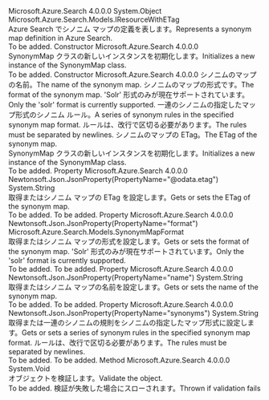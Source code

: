 <Type Name="SynonymMap" FullName="Microsoft.Azure.Search.Models.SynonymMap">
  <TypeSignature Language="C#" Value="public class SynonymMap : Microsoft.Azure.Search.Models.IResourceWithETag" />
  <TypeSignature Language="ILAsm" Value=".class public auto ansi beforefieldinit SynonymMap extends System.Object implements class Microsoft.Azure.Search.Models.IResourceWithETag" />
  <TypeSignature Language="DocId" Value="T:Microsoft.Azure.Search.Models.SynonymMap" />
  <TypeSignature Language="VB.NET" Value="Public Class SynonymMap&#xA;Implements IResourceWithETag" />
  <TypeSignature Language="F#" Value="type SynonymMap = class&#xA;    interface IResourceWithETag" />
  <AssemblyInfo>
    <AssemblyName>Microsoft.Azure.Search</AssemblyName>
    <AssemblyVersion>4.0.0.0</AssemblyVersion>
  </AssemblyInfo>
  <Base>
    <BaseTypeName>System.Object</BaseTypeName>
  </Base>
  <Interfaces>
    <Interface>
      <InterfaceName>Microsoft.Azure.Search.Models.IResourceWithETag</InterfaceName>
    </Interface>
  </Interfaces>
  <Docs>
    <summary>
            <span data-ttu-id="7a1ac-101">Azure Search でシノニム マップの定義を表します。</span><span class="sxs-lookup"><span data-stu-id="7a1ac-101">Represents a synonym map definition in Azure Search.</span></span>
            </summary>
    <remarks>To be added.</remarks>
  </Docs>
  <Members>
    <Member MemberName=".ctor">
      <MemberSignature Language="C#" Value="public SynonymMap ();" />
      <MemberSignature Language="ILAsm" Value=".method public hidebysig specialname rtspecialname instance void .ctor() cil managed" />
      <MemberSignature Language="DocId" Value="M:Microsoft.Azure.Search.Models.SynonymMap.#ctor" />
      <MemberSignature Language="VB.NET" Value="Public Sub New ()" />
      <MemberType>Constructor</MemberType>
      <AssemblyInfo>
        <AssemblyName>Microsoft.Azure.Search</AssemblyName>
        <AssemblyVersion>4.0.0.0</AssemblyVersion>
      </AssemblyInfo>
      <Parameters />
      <Docs>
        <summary>
            <span data-ttu-id="7a1ac-102">SynonymMap クラスの新しいインスタンスを初期化します。</span><span class="sxs-lookup"><span data-stu-id="7a1ac-102">Initializes a new instance of the SynonymMap class.</span></span>
            </summary>
        <remarks>To be added.</remarks>
      </Docs>
    </Member>
    <Member MemberName=".ctor">
      <MemberSignature Language="C#" Value="public SynonymMap (string name, Microsoft.Azure.Search.Models.SynonymMapFormat format, string synonyms, string eTag = null);" />
      <MemberSignature Language="ILAsm" Value=".method public hidebysig specialname rtspecialname instance void .ctor(string name, class Microsoft.Azure.Search.Models.SynonymMapFormat format, string synonyms, string eTag) cil managed" />
      <MemberSignature Language="DocId" Value="M:Microsoft.Azure.Search.Models.SynonymMap.#ctor(System.String,Microsoft.Azure.Search.Models.SynonymMapFormat,System.String,System.String)" />
      <MemberSignature Language="VB.NET" Value="Public Sub New (name As String, format As SynonymMapFormat, synonyms As String, Optional eTag As String = null)" />
      <MemberSignature Language="F#" Value="new Microsoft.Azure.Search.Models.SynonymMap : string * Microsoft.Azure.Search.Models.SynonymMapFormat * string * string -&gt; Microsoft.Azure.Search.Models.SynonymMap" Usage="new Microsoft.Azure.Search.Models.SynonymMap (name, format, synonyms, eTag)" />
      <MemberType>Constructor</MemberType>
      <AssemblyInfo>
        <AssemblyName>Microsoft.Azure.Search</AssemblyName>
        <AssemblyVersion>4.0.0.0</AssemblyVersion>
      </AssemblyInfo>
      <Parameters>
        <Parameter Name="name" Type="System.String" />
        <Parameter Name="format" Type="Microsoft.Azure.Search.Models.SynonymMapFormat" />
        <Parameter Name="synonyms" Type="System.String" />
        <Parameter Name="eTag" Type="System.String" />
      </Parameters>
      <Docs>
        <param name="name"><span data-ttu-id="7a1ac-103">シノニムのマップの名前。</span><span class="sxs-lookup"><span data-stu-id="7a1ac-103">The name of the synonym map.</span></span></param>
        <param name="format"><span data-ttu-id="7a1ac-104">シノニムのマップの形式です。</span><span class="sxs-lookup"><span data-stu-id="7a1ac-104">The format of the synonym map.</span></span> <span data-ttu-id="7a1ac-105">'Solr' 形式のみが現在サポートされています。</span><span class="sxs-lookup"><span data-stu-id="7a1ac-105">Only the 'solr' format is currently supported.</span></span></param>
        <param name="synonyms"><span data-ttu-id="7a1ac-106">一連のシノニムの指定したマップ形式のシノニム ルール。</span><span class="sxs-lookup"><span data-stu-id="7a1ac-106">A series of synonym rules in the specified synonym map format.</span></span> <span data-ttu-id="7a1ac-107">ルールは、改行で区切る必要があります。</span><span class="sxs-lookup"><span data-stu-id="7a1ac-107">The rules must be separated by newlines.</span></span></param>
        <param name="eTag"><span data-ttu-id="7a1ac-108">シノニムのマップの ETag。</span><span class="sxs-lookup"><span data-stu-id="7a1ac-108">The ETag of the synonym map.</span></span></param>
        <summary>
            <span data-ttu-id="7a1ac-109">SynonymMap クラスの新しいインスタンスを初期化します。</span><span class="sxs-lookup"><span data-stu-id="7a1ac-109">Initializes a new instance of the SynonymMap class.</span></span>
            </summary>
        <remarks>To be added.</remarks>
      </Docs>
    </Member>
    <Member MemberName="ETag">
      <MemberSignature Language="C#" Value="public string ETag { get; set; }" />
      <MemberSignature Language="ILAsm" Value=".property instance string ETag" />
      <MemberSignature Language="DocId" Value="P:Microsoft.Azure.Search.Models.SynonymMap.ETag" />
      <MemberSignature Language="VB.NET" Value="Public Property ETag As String" />
      <MemberSignature Language="F#" Value="member this.ETag : string with get, set" Usage="Microsoft.Azure.Search.Models.SynonymMap.ETag" />
      <MemberType>Property</MemberType>
      <AssemblyInfo>
        <AssemblyName>Microsoft.Azure.Search</AssemblyName>
        <AssemblyVersion>4.0.0.0</AssemblyVersion>
      </AssemblyInfo>
      <Attributes>
        <Attribute>
          <AttributeName>Newtonsoft.Json.JsonProperty(PropertyName="@odata.etag")</AttributeName>
        </Attribute>
      </Attributes>
      <ReturnValue>
        <ReturnType>System.String</ReturnType>
      </ReturnValue>
      <Docs>
        <summary>
            <span data-ttu-id="7a1ac-110">取得またはシノニム マップの ETag を設定します。</span><span class="sxs-lookup"><span data-stu-id="7a1ac-110">Gets or sets the ETag of the synonym map.</span></span>
            </summary>
        <value>To be added.</value>
        <remarks>To be added.</remarks>
      </Docs>
    </Member>
    <Member MemberName="Format">
      <MemberSignature Language="C#" Value="public Microsoft.Azure.Search.Models.SynonymMapFormat Format { get; set; }" />
      <MemberSignature Language="ILAsm" Value=".property instance class Microsoft.Azure.Search.Models.SynonymMapFormat Format" />
      <MemberSignature Language="DocId" Value="P:Microsoft.Azure.Search.Models.SynonymMap.Format" />
      <MemberSignature Language="VB.NET" Value="Public Property Format As SynonymMapFormat" />
      <MemberSignature Language="F#" Value="member this.Format : Microsoft.Azure.Search.Models.SynonymMapFormat with get, set" Usage="Microsoft.Azure.Search.Models.SynonymMap.Format" />
      <MemberType>Property</MemberType>
      <AssemblyInfo>
        <AssemblyName>Microsoft.Azure.Search</AssemblyName>
        <AssemblyVersion>4.0.0.0</AssemblyVersion>
      </AssemblyInfo>
      <Attributes>
        <Attribute>
          <AttributeName>Newtonsoft.Json.JsonProperty(PropertyName="format")</AttributeName>
        </Attribute>
      </Attributes>
      <ReturnValue>
        <ReturnType>Microsoft.Azure.Search.Models.SynonymMapFormat</ReturnType>
      </ReturnValue>
      <Docs>
        <summary>
            <span data-ttu-id="7a1ac-111">取得またはシノニム マップの形式を設定します。</span><span class="sxs-lookup"><span data-stu-id="7a1ac-111">Gets or sets the format of the synonym map.</span></span> <span data-ttu-id="7a1ac-112">'Solr' 形式のみが現在サポートされています。</span><span class="sxs-lookup"><span data-stu-id="7a1ac-112">Only the 'solr' format is currently supported.</span></span>
            </summary>
        <value>To be added.</value>
        <remarks>To be added.</remarks>
      </Docs>
    </Member>
    <Member MemberName="Name">
      <MemberSignature Language="C#" Value="public string Name { get; set; }" />
      <MemberSignature Language="ILAsm" Value=".property instance string Name" />
      <MemberSignature Language="DocId" Value="P:Microsoft.Azure.Search.Models.SynonymMap.Name" />
      <MemberSignature Language="VB.NET" Value="Public Property Name As String" />
      <MemberSignature Language="F#" Value="member this.Name : string with get, set" Usage="Microsoft.Azure.Search.Models.SynonymMap.Name" />
      <MemberType>Property</MemberType>
      <AssemblyInfo>
        <AssemblyName>Microsoft.Azure.Search</AssemblyName>
        <AssemblyVersion>4.0.0.0</AssemblyVersion>
      </AssemblyInfo>
      <Attributes>
        <Attribute>
          <AttributeName>Newtonsoft.Json.JsonProperty(PropertyName="name")</AttributeName>
        </Attribute>
      </Attributes>
      <ReturnValue>
        <ReturnType>System.String</ReturnType>
      </ReturnValue>
      <Docs>
        <summary>
            <span data-ttu-id="7a1ac-113">取得またはシノニム マップの名前を設定します。</span><span class="sxs-lookup"><span data-stu-id="7a1ac-113">Gets or sets the name of the synonym map.</span></span>
            </summary>
        <value>To be added.</value>
        <remarks>To be added.</remarks>
      </Docs>
    </Member>
    <Member MemberName="Synonyms">
      <MemberSignature Language="C#" Value="public string Synonyms { get; set; }" />
      <MemberSignature Language="ILAsm" Value=".property instance string Synonyms" />
      <MemberSignature Language="DocId" Value="P:Microsoft.Azure.Search.Models.SynonymMap.Synonyms" />
      <MemberSignature Language="VB.NET" Value="Public Property Synonyms As String" />
      <MemberSignature Language="F#" Value="member this.Synonyms : string with get, set" Usage="Microsoft.Azure.Search.Models.SynonymMap.Synonyms" />
      <MemberType>Property</MemberType>
      <AssemblyInfo>
        <AssemblyName>Microsoft.Azure.Search</AssemblyName>
        <AssemblyVersion>4.0.0.0</AssemblyVersion>
      </AssemblyInfo>
      <Attributes>
        <Attribute>
          <AttributeName>Newtonsoft.Json.JsonProperty(PropertyName="synonyms")</AttributeName>
        </Attribute>
      </Attributes>
      <ReturnValue>
        <ReturnType>System.String</ReturnType>
      </ReturnValue>
      <Docs>
        <summary>
            <span data-ttu-id="7a1ac-114">取得または一連のシノニムの規則をシノニムの指定したマップ形式に設定します。</span><span class="sxs-lookup"><span data-stu-id="7a1ac-114">Gets or sets a series of synonym rules in the specified synonym map format.</span></span> <span data-ttu-id="7a1ac-115">ルールは、改行で区切る必要があります。</span><span class="sxs-lookup"><span data-stu-id="7a1ac-115">The rules must be separated by newlines.</span></span>
            </summary>
        <value>To be added.</value>
        <remarks>To be added.</remarks>
      </Docs>
    </Member>
    <Member MemberName="Validate">
      <MemberSignature Language="C#" Value="public virtual void Validate ();" />
      <MemberSignature Language="ILAsm" Value=".method public hidebysig newslot virtual instance void Validate() cil managed" />
      <MemberSignature Language="DocId" Value="M:Microsoft.Azure.Search.Models.SynonymMap.Validate" />
      <MemberSignature Language="VB.NET" Value="Public Overridable Sub Validate ()" />
      <MemberSignature Language="F#" Value="abstract member Validate : unit -&gt; unit&#xA;override this.Validate : unit -&gt; unit" Usage="synonymMap.Validate " />
      <MemberType>Method</MemberType>
      <AssemblyInfo>
        <AssemblyName>Microsoft.Azure.Search</AssemblyName>
        <AssemblyVersion>4.0.0.0</AssemblyVersion>
      </AssemblyInfo>
      <ReturnValue>
        <ReturnType>System.Void</ReturnType>
      </ReturnValue>
      <Parameters />
      <Docs>
        <summary>
            <span data-ttu-id="7a1ac-116">オブジェクトを検証します。</span><span class="sxs-lookup"><span data-stu-id="7a1ac-116">Validate the object.</span></span>
            </summary>
        <remarks>To be added.</remarks>
        <exception cref="T:Microsoft.Rest.ValidationException">
            <span data-ttu-id="7a1ac-117">検証が失敗した場合にスローされます。</span><span class="sxs-lookup"><span data-stu-id="7a1ac-117">Thrown if validation fails</span></span>
            </exception>
      </Docs>
    </Member>
  </Members>
</Type>